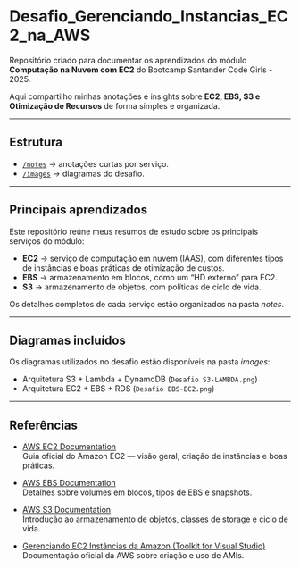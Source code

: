 # Desafio_Gerenciando_Instancias_EC2_na_AWS

Repositório criado para documentar os aprendizados do módulo **Computação na Nuvem com EC2** do Bootcamp Santander Code Girls - 2025.

Aqui compartilho minhas anotações e insights sobre **EC2, EBS, S3 e Otimização de Recursos** de forma simples e organizada.

---

## Estrutura
- [`/notes`](./notes) → anotações curtas por serviço.
- [`/images`](./images) → diagramas do desafio.

---

## Principais aprendizados

Este repositório reúne meus resumos de estudo sobre os principais serviços do módulo:

- **EC2** → serviço de computação em nuvem (IAAS), com diferentes tipos de instâncias e boas práticas de otimização de custos.  
- **EBS** → armazenamento em blocos, como um “HD externo” para EC2.  
- **S3** → armazenamento de objetos, com políticas de ciclo de vida.  

Os detalhes completos de cada serviço estão organizados na pasta *notes*.

---

## Diagramas incluídos
Os diagramas utilizados no desafio estão disponíveis na pasta *images*:

- Arquitetura S3 + Lambda + DynamoDB (`Desafio S3-LAMBDA.png`)
- Arquitetura EC2 + EBS + RDS (`Desafio EBS-EC2.png`)

---

## Referências

- [AWS EC2 Documentation](https://docs.aws.amazon.com/ec2/)  
  Guia oficial do Amazon EC2 — visão geral, criação de instâncias e boas práticas.

- [AWS EBS Documentation](https://docs.aws.amazon.com/ebs/)  
  Detalhes sobre volumes em blocos, tipos de EBS e snapshots.

- [AWS S3 Documentation](https://aws.amazon.com/s3/)  
  Introdução ao armazenamento de objetos, classes de storage e ciclo de vida.

- [Gerenciando EC2 Instâncias da Amazon (Toolkit for Visual Studio)](https://docs.aws.amazon.com/pt_br/toolkit-for-visual-studio/latest/user-guide/tkv-ec2-ami.html)  
  Documentação oficial da AWS sobre criação e uso de AMIs.
